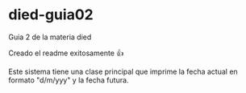 # died-guia02
Guia 2 de la materia died

Creado el readme exitosamente :+1:

Este sistema tiene una clase principal que imprime la fecha actual en formato "d/m/yyy" y la fecha futura.